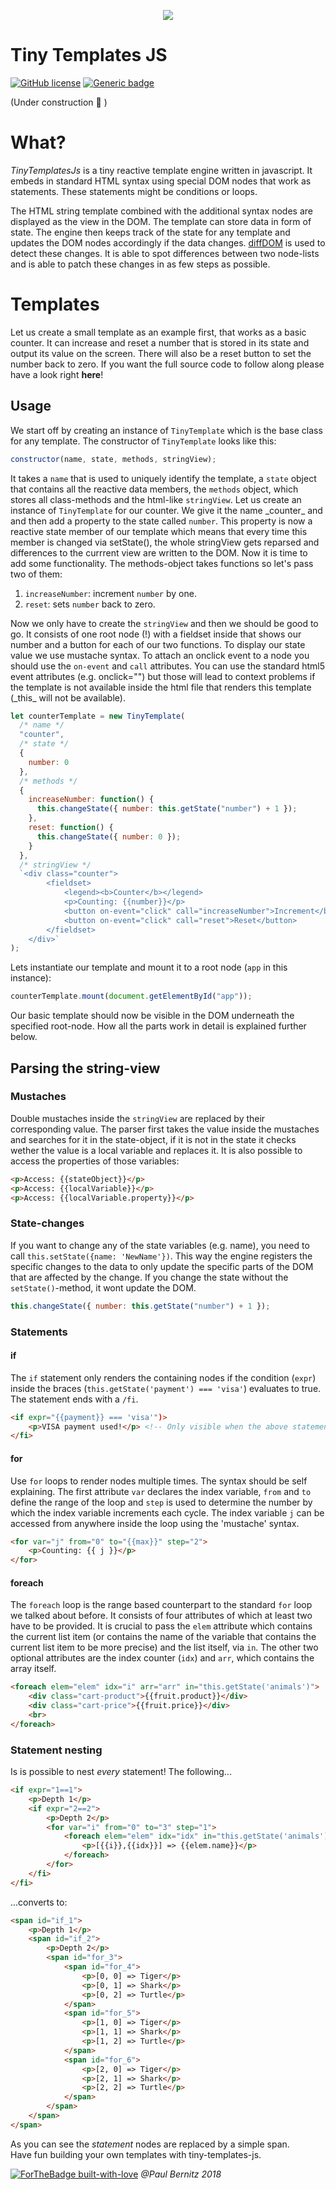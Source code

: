 <p align="center">
 <img border="0" src="https://www.use.com/images/s_4/869ad401f7edda1d1add.jpg">
</p>

# Tiny Templates JS

[![GitHub license](https://img.shields.io/github/license/Naereen/StrapDown.js.svg)](https://github.com/pauwell/tiny-templates-js/blob/master/LICENSE)
[![Generic badge](https://img.shields.io/badge/version-0.6-<COLOR>.svg)](https://github.com/pauwell/tiny-templates-js/)

(Under construction :construction: )

# What?

<p><em>TinyTemplatesJs</em> is a tiny reactive template engine written in javascript. It embeds in standard HTML syntax using special DOM nodes that work as statements. These statements might be conditions or loops.</p>
<p>The HTML string template combined with the additional syntax nodes are displayed as the view in the DOM. The template can store data in form of state. The engine then keeps track of the state for any template and updates the DOM nodes accordingly if the data changes. <a href="https://github.com/fiduswriter/diffDOM"> diffDOM</a> is used to detect these changes. It is able to spot differences between two node-lists and is able to patch these changes in as few steps as possible.</p>

# Templates

Let us create a small template as an example first, that works as a basic counter. It can increase
and reset a number that is stored in its state and output its value on the screen. There will also be a reset button to set the number back to zero. If you want the full source code to follow along please have a look right **here**!

## Usage

We start off by creating an instance of <code>TinyTemplate</code> which is the base class for any template.
The constructor of <code>TinyTemplate</code> looks like this:

```js
constructor(name, state, methods, stringView);
```

<p>It takes a <code>name</code> that is used to uniquely identify the template, a <code>state</code> object that contains all the reactive data members, the <code>methods</code> object, which stores all class-methods and the html-like <code>stringView</code>.
Let us create an instance of <code>TinyTemplate</code> for our counter. We give it the name _counter_ and and then add a property to the state called <code>number</code>. This property is now a reactive state member of our template which means that every time this member is changed via setState(), the whole stringView gets reparsed and differences to the currrent view are written to the DOM. Now it is time to add some functionality. The methods-object takes functions so let's pass two of them:</p> 
 <ol>
 <li><code>increaseNumber</code>: increment <code>number</code> by one.</li>
 <li><code>reset</code>: sets <code>number</code> back to zero.</li>
 </ol>
<p>Now we only have to create the <code>stringView</code> and then we should be good to go. It consists of one root node (!) with a fieldset inside that shows our number and a button for each of our two functions. To display our state value we use mustache syntax. To attach an onclick event to a node you should use the <code>on-event</code> and <code>call</code> attributes. You can use the standard html5 event attributes (e.g. onclick="") but those will lead to context problems if the template is not available inside the html file that renders this template (_this_ will not be available).</p>

```js
let counterTemplate = new TinyTemplate(
  /* name */
  "counter",
  /* state */
  {
    number: 0
  },
  /* methods */
  {
    increaseNumber: function() {
      this.changeState({ number: this.getState("number") + 1 });
    },
    reset: function() {
      this.changeState({ number: 0 });
    }
  },
  /* stringView */
  `<div class="counter">
        <fieldset>
            <legend><b>Counter</b></legend>
            <p>Counting: {{number}}</p>
            <button on-event="click" call="increaseNumber">Increment</button>
            <button on-event="click" call="reset">Reset</button>
        </fieldset>
    </div>`
);
```

Lets instantiate our template and mount it to a root node (<code>app</code> in this instance):

```js
counterTemplate.mount(document.getElementById("app"));
```

Our basic template should now be visible in the DOM underneath the specified root-node. How all the parts work in detail is explained further below.

## Parsing the string-view

### Mustaches

Double mustaches inside the <code>stringView</code> are replaced by their corresponding value. The parser first takes the value inside the mustaches and searches for it in the state-object, if it is not in the state it checks wether the value is a local variable and replaces it. It is also possible to access the properties of those variables:

```html
<p>Access: {{stateObject}}</p>
<p>Access: {{localVariable}}</p>
<p>Access: {{localVariable.property}}</p>
```

### State-changes

<p>If you want to change any of the state variables (e.g. name), you need to call <code>this.setState({name: 'NewName'})</code>. This way the engine registers the specific changes to the data to only update the specific parts of the DOM that are affected by the change. If you change the state without the <code>setState()</code>-method, it wont update the DOM.</p>

```js
this.changeState({ number: this.getState("number") + 1 });
```

### Statements

#### if

The <code>if</code> statement only renders the containing nodes if the condition (<code>expr</code>) inside the braces (<code>this.getState('payment') === 'visa'</code>) evaluates to true. The statement ends with a <code>/fi</code>.

```html
<if expr="{{payment}} === 'visa'")>
    <p>VISA payment used!</p> <!-- Only visible when the above statement becomes true. -->
</fi>
```

#### for

<p>Use <code>for</code> loops to render nodes multiple times. The syntax should be self explaining. The first attribute <code>var</code> declares the index variable, <code>from</code> and <code>to</code> define the range of the loop and <code>step</code> is used to determine the number by which the index variable increments each cycle. The index variable <code>j</code> can be accessed from anywhere inside the loop using the 'mustache' syntax.</p>

```html
<for var="j" from="0" to="{{max}}" step="2">
    <p>Counting: {{ j }}</p>
</for>
```

#### foreach

<p>The <code>foreach</code> loop is the range based counterpart to the standard <code>for</code> loop we talked about before. It consists of four attributes of which at least two have to be provided. It is crucial to pass the <code>elem</code> attribute which contains the current list item (or contains the name of the variable that contains the current list item to be more precise) and the list itself, via <code>in</code>. The other two optional attributes are the index counter (<code>idx</code>) and  <code>arr</code>, which contains the array itself.</p>

```html
<foreach elem="elem" idx="i" arr="arr" in="this.getState('animals')">
    <div class="cart-product">{{fruit.product}}</div>
    <div class="cart-price">{{fruit.price}}</div>
    <br>
</foreach>
```

### Statement nesting

Is is possible to nest <em>every</em> statement!
The following...

```html
<if expr="1==1">
    <p>Depth 1</p>
    <if expr="2==2">
        <p>Depth 2</p>
        <for var="i" from="0" to="3" step="1">
            <foreach elem="elem" idx="idx" in="this.getState('animals')">
                <p>[{{i}},{{idx}}] => {{elem.name}}</p>
            </foreach>
        </for>
    </fi>
</fi>
```

...converts to:

```html
<span id="if_1">
    <p>Depth 1</p>
    <span id="if_2">
        <p>Depth 2</p>
        <span id="for_3">
            <span id="for_4">
                <p>[0, 0] => Tiger</p>
                <p>[0, 1] => Shark</p>
                <p>[0, 2] => Turtle</p>
            </span>
            <span id="for_5">
                <p>[1, 0] => Tiger</p>
                <p>[1, 1] => Shark</p>
                <p>[1, 2] => Turtle</p>
            </span>
            <span id="for_6">
                <p>[2, 0] => Tiger</p>
                <p>[2, 1] => Shark</p>
                <p>[2, 2] => Turtle</p>
            </span>
        </span>
    </span>
</span>
```

As you can see the <em>statement</em> nodes are replaced by a simple span.  
Have fun building your own templates with tiny-templates-js.

[![ForTheBadge built-with-love](http://ForTheBadge.com/images/badges/built-with-love.svg)](https://github.com/pauwell) <em>@Paul Bernitz 2018</em>
